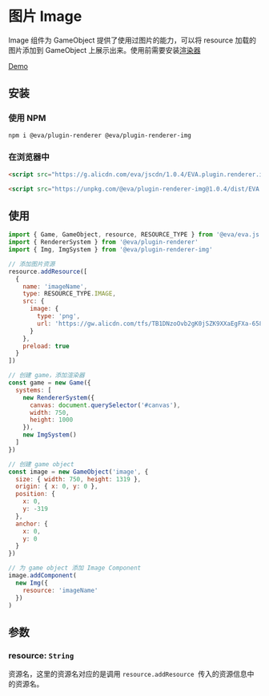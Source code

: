 # 图片 Image

Image 组件为 GameObject 提供了使用过图片的能力，可以将 resource 加载的图片添加到 GameObject 上展示出来。使用前需要安装[渲染器](/tutorials/prepareRender)

[Demo](https://eva.js.org/playground/#/image)

## 安装

### 使用 NPM
```bash
npm i @eva/plugin-renderer @eva/plugin-renderer-img
```

### 在浏览器中
```html
<script src="https://g.alicdn.com/eva/jscdn/1.0.4/EVA.plugin.renderer.img.min.js"></script>

<script src="https://unpkg.com/@eva/plugin-renderer-img@1.0.4/dist/EVA.plugin.renderer.img.min.js"></script>
```

## 使用

```js
import { Game, GameObject, resource, RESOURCE_TYPE } from '@eva/eva.js'
import { RendererSystem } from '@eva/plugin-renderer'
import { Img, ImgSystem } from '@eva/plugin-renderer-img'

// 添加图片资源
resource.addResource([
  {
    name: 'imageName',
    type: RESOURCE_TYPE.IMAGE,
    src: {
      image: {
        type: 'png',
        url: 'https://gw.alicdn.com/tfs/TB1DNzoOvb2gK0jSZK9XXaEgFXa-658-1152.webp'
      }
    },
    preload: true
  }
])

// 创建 game，添加渲染器
const game = new Game({
  systems: [
    new RendererSystem({
      canvas: document.querySelector('#canvas'),
      width: 750,
      height: 1000
    }),
    new ImgSystem()
  ]
})

// 创建 game object
const image = new GameObject('image', {
  size: { width: 750, height: 1319 },
  origin: { x: 0, y: 0 },
  position: {
    x: 0,
    y: -319
  },
  anchor: {
    x: 0,
    y: 0
  }
})

// 为 game object 添加 Image Component
image.addComponent(
  new Img({
    resource: 'imageName'
  })
)
```

## 参数

### resource: `String`

资源名，这里的资源名对应的是调用 `resource.addResource`  传入的资源信息中的资源名。

<br/>
<br/>
<br/>
<br/>
<br/>
